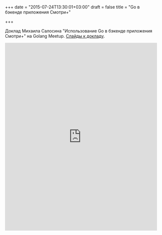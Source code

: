 +++
date = "2015-07-24T13:30:01+03:00"
draft = false
title = "Go в бэкенде приложения Смотри+"

+++

<p>Доклад Михаила Салосина &quot;Использование Go в бэкенде приложения Смотри+&quot; на Golang Meetup. <a href="http://www.slideshare.net/MikhailSalosin1/go-meetup-smotri-23042015">Слайды к докладу</a>.</p>
 <iframe width="100%" height="620" src="https://www.youtube.com/embed/Kq0cWRBd1MU" frameborder="0" allowfullscreen></iframe>